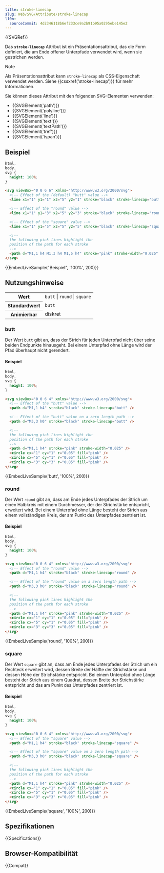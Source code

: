```yaml
---
title: stroke-linecap
slug: Web/SVG/Attribute/stroke-linecap
l10n:
  sourceCommit: 4d2346118b6ef233ce9a2b91b95a0295ebe145e2
---
```


{{SVGRef}}

Das **`stroke-linecap`** Attribut ist ein Präsentationsattribut, das die Form definiert, die am Ende offener Unterpfade verwendet wird, wenn sie gestrichen werden.

> [!NOTE]
> Als Präsentationsattribut kann `stroke-linecap` als CSS-Eigenschaft verwendet werden. Siehe {{cssxref('stroke-linecap')}} für mehr Informationen.

Sie können dieses Attribut mit den folgenden SVG-Elementen verwenden:

- {{SVGElement('path')}}
- {{SVGElement('polyline')}}
- {{SVGElement('line')}}
- {{SVGElement('text')}}
- {{SVGElement('textPath')}}
- {{SVGElement('tref')}}
- {{SVGElement('tspan')}}

## Beispiel

```css hidden
html,
body,
svg {
  height: 100%;
}
```

```html
<svg viewBox="0 0 6 6" xmlns="http://www.w3.org/2000/svg">
  <!-- Effect of the (default) "butt" value -->
  <line x1="1" y1="1" x2="5" y2="1" stroke="black" stroke-linecap="butt" />

  <!-- Effect of the "round" value -->
  <line x1="1" y1="3" x2="5" y2="3" stroke="black" stroke-linecap="round" />

  <!-- Effect of the "square" value -->
  <line x1="1" y1="5" x2="5" y2="5" stroke="black" stroke-linecap="square" />

  <!--
  the following pink lines highlight the
  position of the path for each stroke
  -->
  <path d="M1,1 h4 M1,3 h4 M1,5 h4" stroke="pink" stroke-width="0.025" />
</svg>
```

{{EmbedLiveSample("Beispiel", '100%', 200)}}

## Nutzungshinweise

<table class="properties">
  <tbody>
    <tr>
      <th scope="row">Wert</th>
      <td><code>butt</code> | <code>round</code> | <code>square</code></td>
    </tr>
    <tr>
      <th scope="row">Standardwert</th>
      <td><code>butt</code></td>
    </tr>
    <tr>
      <th scope="row">Animierbar</th>
      <td>diskret</td>
    </tr>
  </tbody>
</table>

### butt

Der Wert `butt` gibt an, dass der Strich für jeden Unterpfad nicht über seine beiden Endpunkte hinausgeht. Bei einem Unterpfad ohne Länge wird der Pfad überhaupt nicht gerendert.

#### Beispiel

```css hidden
html,
body,
svg {
  height: 100%;
}
```

```html
<svg viewBox="0 0 6 4" xmlns="http://www.w3.org/2000/svg">
  <!-- Effect of the "butt" value -->
  <path d="M1,1 h4" stroke="black" stroke-linecap="butt" />

  <!-- Effect of the "butt" value on a zero length path -->
  <path d="M3,3 h0" stroke="black" stroke-linecap="butt" />

  <!--
  the following pink lines highlight the
  position of the path for each stroke
  -->
  <path d="M1,1 h4" stroke="pink" stroke-width="0.025" />
  <circle cx="1" cy="1" r="0.05" fill="pink" />
  <circle cx="5" cy="1" r="0.05" fill="pink" />
  <circle cx="3" cy="3" r="0.05" fill="pink" />
</svg>
```

{{EmbedLiveSample('butt', '100%', 200)}}

### round

Der Wert `round` gibt an, dass am Ende jedes Unterpfades der Strich um einen Halbkreis mit einem Durchmesser, der der Strichstärke entspricht, erweitert wird. Bei einem Unterpfad ohne Länge besteht der Strich aus einem vollständigen Kreis, der am Punkt des Unterpfades zentriert ist.

#### Beispiel

```css hidden
html,
body,
svg {
  height: 100%;
}
```

```html
<svg viewBox="0 0 6 4" xmlns="http://www.w3.org/2000/svg">
  <!-- Effect of the "round" value -->
  <path d="M1,1 h4" stroke="black" stroke-linecap="round" />

  <!-- Effect of the "round" value on a zero length path -->
  <path d="M3,3 h0" stroke="black" stroke-linecap="round" />

  <!--
  the following pink lines highlight the
  position of the path for each stroke
  -->
  <path d="M1,1 h4" stroke="pink" stroke-width="0.025" />
  <circle cx="1" cy="1" r="0.05" fill="pink" />
  <circle cx="5" cy="1" r="0.05" fill="pink" />
  <circle cx="3" cy="3" r="0.05" fill="pink" />
</svg>
```

{{EmbedLiveSample('round', '100%', 200)}}

### square

Der Wert `square` gibt an, dass am Ende jedes Unterpfades der Strich um ein Rechteck erweitert wird, dessen Breite der Hälfte der Strichstärke und dessen Höhe der Strichstärke entspricht. Bei einem Unterpfad ohne Länge besteht der Strich aus einem Quadrat, dessen Breite der Strichstärke entspricht und das am Punkt des Unterpfades zentriert ist.

#### Beispiel

```css hidden
html,
body,
svg {
  height: 100%;
}
```

```html
<svg viewBox="0 0 6 4" xmlns="http://www.w3.org/2000/svg">
  <!-- Effect of the "square" value -->
  <path d="M1,1 h4" stroke="black" stroke-linecap="square" />

  <!-- Effect of the "square" value on a zero length path -->
  <path d="M3,3 h0" stroke="black" stroke-linecap="square" />

  <!--
  the following pink lines highlight the
  position of the path for each stroke
  -->
  <path d="M1,1 h4" stroke="pink" stroke-width="0.025" />
  <circle cx="1" cy="1" r="0.05" fill="pink" />
  <circle cx="5" cy="1" r="0.05" fill="pink" />
  <circle cx="3" cy="3" r="0.05" fill="pink" />
</svg>
```

{{EmbedLiveSample('square', '100%', 200)}}

## Spezifikationen

{{Specifications}}

## Browser-Kompatibilität

{{Compat}}
